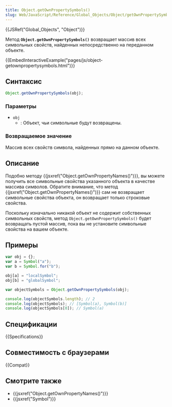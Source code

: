 ```yaml
---
title: Object.getOwnPropertySymbols()
slug: Web/JavaScript/Reference/Global_Objects/Object/getOwnPropertySymbols
---
```


{{JSRef("Global_Objects", "Object")}}

Метод **`Object.getOwnPropertySymbols()`** возвращает массив всех символьных свойств, найденных непосредственно на переданном объекте.

{{EmbedInteractiveExample("pages/js/object-getownpropertysymbols.html")}}

## Синтаксис

```js
Object.getOwnPropertySymbols(obj);
```

### Параметры

- `obj`
  - : Объект, чьи символьные будут возвращены.

### Возвращаемое значение

Массив всех свойств символа, найденных прямо на данном объекте.

## Описание

Подобно методу {{jsxref("Object.getOwnPropertyNames()")}}, вы можете получить все символьные свойства указанного объекта в качестве массива символов. Обратите внимание, что метод {{jsxref("Object.getOwnPropertyNames()")}} сам не возвращает символьные свойства объекта, он возвращает только строковые свойства.

Поскольку изначально никакой объект не содержит собственных символьных свойств, метод `Object.getOwnPropertySymbols()` будет возвращать пустой массив, пока вы не установите символьные свойства на вашем объекте.

## Примеры

```js
var obj = {};
var a = Symbol("a");
var b = Symbol.for("b");

obj[a] = "localSymbol";
obj[b] = "globalSymbol";

var objectSymbols = Object.getOwnPropertySymbols(obj);

console.log(objectSymbols.length); // 2
console.log(objectSymbols); // [Symbol(a), Symbol(b)]
console.log(objectSymbols[0]); // Symbol(a)
```

## Спецификации

{{Specifications}}

## Совместимость с браузерами

{{Compat}}

## Смотрите также

- {{jsxref("Object.getOwnPropertyNames()")}}
- {{jsxref("Symbol")}}
